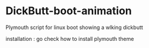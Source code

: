 # DickButt-boot-animation
Plymouth script for linux boot showing a wlking dickbutt

installation : go check how to install plymouth theme
